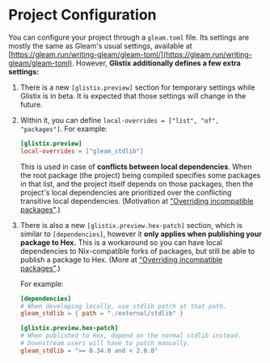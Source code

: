 # Project Configuration

You can configure your project through a `gleam.toml` file. Its settings are mostly the same as Gleam's usual settings, available at [https://gleam.run/writing-gleam/gleam-toml/](https://gleam.run/writing-gleam/gleam-toml). However, **Glistix additionally defines a few extra settings:**

1. There is a new `[glistix.preview]` section for temporary settings while Glistix is in beta. It is expected that those settings will change in the future.

2. Within it, you can define `local-overrides = ["list", "of", "packages"]`. For example:

    ```toml
    [glistix.preview]
    local-overrides = ["gleam_stdlib"]
    ```

    This is used in case of **conflicts between local dependencies**. When the root package (the project) being compiled specifies some packages in that list, and the project itself depends on those packages, then the project's local dependencies are prioritized over the conflicting transitive local dependencies. (Motivation at ["Overriding incompatible packages"](../recipes/overriding-packages.md).)

3. There is also a new `[glistix.preview.hex-patch]` section, which is similar to `[dependencies]`, however it **only applies when publishing your package to Hex.** This is a workaround so you can have local dependencies to Nix-compatible forks of packages, but still be able to publish a package to Hex. (More at ["Overriding incompatible packages"](../recipes/overriding-packages.md).)

    For example:

    ```toml
    [dependencies]
    # When developing locally, use stdlib patch at that path.
    gleam_stdlib = { path = "./external/stdlib" }

    [glistix.preview.hex-patch]
    # When published to Hex, depend on the normal stdlib instead.
    # Downstream users will have to patch manually.
    gleam_stdlib = ">= 0.34.0 and < 2.0.0"
    ```
